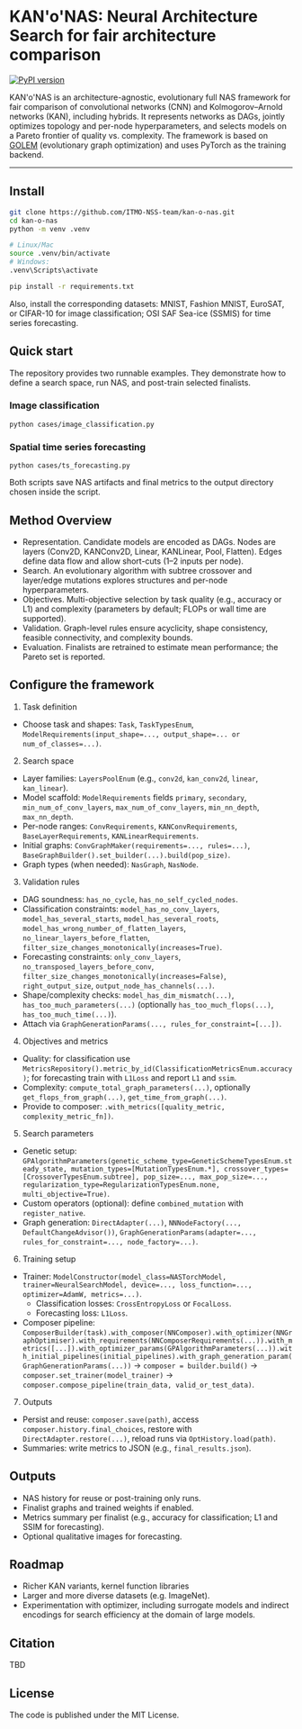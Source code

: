 # KAN'o'NAS: Neural Architecture Search for fair architecture comparison

[![PyPI version](https://badge.fury.io/py/kan-o-nas.svg)](https://pypi.org/project/kan-o-nas/)

KAN'o'NAS is an architecture-agnostic, evolutionary full NAS framework for fair comparison of convolutional networks (CNN) and Kolmogorov–Arnold networks (KAN), including hybrids.
It represents networks as DAGs, jointly optimizes topology and per-node hyperparameters, and selects models on a Pareto frontier of quality vs. complexity.
The framework is based on [GOLEM](https://github.com/aimclub/GOLEM) (evolutionary graph optimization) and uses PyTorch as the training backend.

---

## Install

```bash
git clone https://github.com/ITMO-NSS-team/kan-o-nas.git
cd kan-o-nas
python -m venv .venv

# Linux/Mac
source .venv/bin/activate
# Windows:
.venv\Scripts\activate

pip install -r requirements.txt
```

Also, install the corresponding datasets: MNIST, Fashion MNIST, EuroSAT, or CIFAR-10 for image classification; OSI SAF Sea-ice (SSMIS) for time series forecasting.

## Quick start

The repository provides two runnable examples. They demonstrate how to define a search space, run NAS, and post-train selected finalists.

### Image classification

```python cases/image_classification.py```


### Spatial time series forecasting

```python cases/ts_forecasting.py```


Both scripts save NAS artifacts and final metrics to the output directory chosen inside the script.

## Method Overview

- Representation. Candidate models are encoded as DAGs. Nodes are layers (Conv2D, KANConv2D, Linear, KANLinear, Pool, Flatten). Edges define data flow and allow short-cuts (1–2 inputs per node).
- Search. An evolutionary algorithm with subtree crossover and layer/edge mutations explores structures and per-node hyperparameters.
- Objectives. Multi-objective selection by task quality (e.g., accuracy or L1) and complexity (parameters by default; FLOPs or wall time are supported).
- Validation. Graph-level rules ensure acyclicity, shape consistency, feasible connectivity, and complexity bounds.
- Evaluation. Finalists are retrained to estimate mean performance; the Pareto set is reported.


## Configure the framework

1) Task definition
- Choose task and shapes: `Task`, `TaskTypesEnum`, `ModelRequirements(input_shape=..., output_shape=... or num_of_classes=...)`.

2) Search space
- Layer families: `LayersPoolEnum` (e.g., `conv2d`, `kan_conv2d`, `linear`, `kan_linear`).
- Model scaffold: `ModelRequirements` fields `primary`, `secondary`, `min_num_of_conv_layers`, `max_num_of_conv_layers`, `min_nn_depth`, `max_nn_depth`.
- Per-node ranges: `ConvRequirements`, `KANConvRequirements`, `BaseLayerRequirements`, `KANLinearRequirements`.
- Initial graphs: `ConvGraphMaker(requirements=..., rules=...)`, `BaseGraphBuilder().set_builder(...).build(pop_size)`.
- Graph types (when needed): `NasGraph`, `NasNode`.

3) Validation rules
- DAG soundness: `has_no_cycle`, `has_no_self_cycled_nodes`.
- Classification constraints: `model_has_no_conv_layers`, `model_has_several_starts`, `model_has_several_roots`, `model_has_wrong_number_of_flatten_layers`, `no_linear_layers_before_flatten`, `filter_size_changes_monotonically(increases=True)`.
- Forecasting constraints: `only_conv_layers`, `no_transposed_layers_before_conv`, `filter_size_changes_monotonically(increases=False)`, `right_output_size`, `output_node_has_channels(...)`.
- Shape/complexity checks: `model_has_dim_mismatch(...)`, `has_too_much_parameters(...)` (optionally `has_too_much_flops(...)`, `has_too_much_time(...)`).
- Attach via `GraphGenerationParams(..., rules_for_constraint=[...])`.

4) Objectives and metrics
- Quality: for classification use `MetricsRepository().metric_by_id(ClassificationMetricsEnum.accuracy)`; for forecasting train with `L1Loss` and report `L1` and `ssim`.
- Complexity: `compute_total_graph_parameters(...)`, optionally `get_flops_from_graph(...)`, `get_time_from_graph(...)`.
- Provide to composer: `.with_metrics([quality_metric, complexity_metric_fn])`.

5) Search parameters
- Genetic setup: `GPAlgorithmParameters(genetic_scheme_type=GeneticSchemeTypesEnum.steady_state, mutation_types=[MutationTypesEnum.*], crossover_types=[CrossoverTypesEnum.subtree], pop_size=..., max_pop_size=..., regularization_type=RegularizationTypesEnum.none, multi_objective=True)`.
- Custom operators (optional): define `combined_mutation` with `register_native`.
- Graph generation: `DirectAdapter(...)`, `NNNodeFactory(..., DefaultChangeAdvisor())`, `GraphGenerationParams(adapter=..., rules_for_constraint=..., node_factory=...)`.

6) Training setup
- Trainer: `ModelConstructor(model_class=NASTorchModel, trainer=NeuralSearchModel, device=..., loss_function=..., optimizer=AdamW, metrics=...)`.
    - Classification losses: `CrossEntropyLoss` or `FocalLoss`.
    - Forecasting loss: `L1Loss`.
- Composer pipeline:  
  `ComposerBuilder(task).with_composer(NNComposer).with_optimizer(NNGraphOptimiser).with_requirements(NNComposerRequirements(...)).with_metrics([...]).with_optimizer_params(GPAlgorithmParameters(...)).with_initial_pipelines(initial_pipelines).with_graph_generation_param(GraphGenerationParams(...))` → `composer = builder.build()` → `composer.set_trainer(model_trainer)` → `composer.compose_pipeline(train_data, valid_or_test_data)`.

7) Outputs
- Persist and reuse: `composer.save(path)`, access `composer.history.final_choices`, restore with `DirectAdapter.restore(...)`, reload runs via `OptHistory.load(path)`.
- Summaries: write metrics to JSON (e.g., `final_results.json`).

## Outputs

- NAS history for reuse or post-training only runs.
- Finalist graphs and trained weights if enabled.
- Metrics summary per finalist (e.g., accuracy for classification; L1 and SSIM for forecasting).
- Optional qualitative images for forecasting.

## Roadmap

- Richer KAN variants, kernel function libraries
- Larger and more diverse datasets (e.g. ImageNet).
- Experimentation with optimizer, including surrogate models and indirect encodings for search efficiency at the domain of large models.

## Citation

TBD

## License

The code is published under the MIT License.
